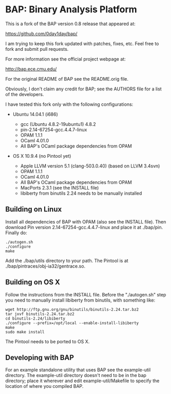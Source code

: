 BAP: Binary Analysis Platform
=============================

This is a fork of the BAP version 0.8 release that appeared at:

https://github.com/0day1day/bap/

I am trying to keep this fork updated with patches, fixes, etc.
Feel free to fork and submit pull requests.

For more information see the official project webpage at:

http://bap.ece.cmu.edu/

For the original README of BAP see the README.orig file.

Obviously, I don't claim any credit for BAP; see the AUTHORS file
for a list of the developers.

I have tested this fork only with the following configurations:
* Ubuntu 14.04.1 (i686)
    * gcc (Ubuntu 4.8.2-19ubuntu1) 4.8.2
    * pin-2.14-67254-gcc.4.4.7-linux
    * OPAM 1.1.1
    * OCaml 4.01.0
    * All BAP's OCaml package dependencies from OPAM

* OS X 10.9.4 (no Pintool yet)
    * Apple LLVM version 5.1 (clang-503.0.40) (based on LLVM 3.4svn)
    * OPAM 1.1.1
    * OCaml 4.01.0
    * All BAP's OCaml package dependencies from OPAM
    * MacPorts 2.3.1 (see the INSTALL file)
    * libiberty from binutils 2.24 needs to be manually installed

Building on Linux
-----------------

Install all dependencies of BAP with OPAM (also see the INSTALL file).
Then download Pin version 2.14-67254-gcc.4.4.7-linux and place it at
./bap/pin. Finally do:

    ./autogen.sh
    ./configure
    make

Add the ./bap/utils directory to your path. The Pintool is at
./bap/pintraces/obj-ia32/gentrace.so.

Building on OS X
----------------

Follow the instructions from the INSTALL file. Before the "./autogen.sh"
step you need to manually install libiberty from binutils, with something
like:

    wget http://ftp.gnu.org/gnu/binutils/binutils-2.24.tar.bz2
    tar jxvf binutils-2.24.tar.bz2
    cd binutils-2.24/libiberty
    ./configure --prefix=/opt/local --enable-install-libiberty
    make
    sudo make install

The Pintool needs to be ported to OS X.

Developing with BAP
-------------------

For an example standalone utility that uses BAP see the example-util
directory. The example-util directory doesn't need to be in the bap
directory; place it wherever and edit example-util/Makefile to specify
the location of where you compiled BAP.

